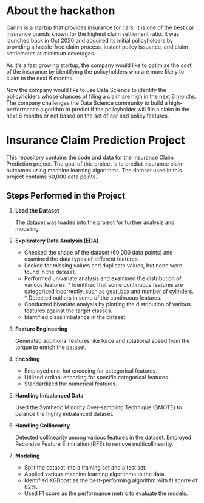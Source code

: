 # About the hackathon

CarIns is a startup that provides insurance for cars. It is one of the best car insurance brands known for the highest claim settlement ratio. It was launched back in Oct 2020 and acquired its initial policyholders by providing a hassle-free claim process, instant policy issuance, and claim settlements at minimum coverages.


As it's a fast growing startup, the company would like to optimize the cost of the insurance by identifying the policyholders who are more likely to claim in the next 6 months. 

Now the company would like to use Data Science to identify the policyholders whose chances of filing a claim are high in the next 6 months. The company challenges the Data Science community to build a high-performance algorithm to predict if the policyholder will file a claim in the next 6 months or not based on the set of car and policy features.

# Insurance Claim Prediction Project

This repository contains the code and data for the Insurance Claim Prediction project. The goal of this project is to predict insurance claim outcomes using machine learning algorithms. The dataset used in this project contains 60,000 data points.

## Steps Performed in the Project

1. **Load the Dataset**

   The dataset was loaded into the project for further analysis and modeling.

2. **Exploratory Data Analysis (EDA)**

   - Checked the shape of the dataset (60,000 data points) and examined the data types of different features.
   - Looked for missing values and duplicate values, but none were found in the dataset.
   - Performed univariate analysis and examined the distribution of various features.
              *    Identified that some continuous features are categorized incorrectly, such as gear_box and number of cylinders.
              *    Detected outliers in some of the continuous features.
   - Conducted bivariate analysis by plotting the distribution of various features against the target classes.
   - Identified class imbalance in the dataset.

3. **Feature Engineering**

   Generated additional features like force and rotational speed from the torque to enrich the dataset.

4. **Encoding**

   - Employed one-hot encoding for categorical features.
   - Utilized ordinal encoding for specific categorical features.
   - Standardized the numerical features.

5. **Handling Imbalanced Data**

   Used the Synthetic Minority Over-sampling Technique (SMOTE) to balance the highly imbalanced dataset.

6. **Handling Collinearity**

   Detected collinearity among various features in the dataset.
   Employed Recursive Feature Elimination (RFE) to remove multicollinearity.

7. **Modeling**

   - Split the dataset into a training set and a test set.
   - Applied various machine learning algorithms to the data.
   - Identified XGBoost as the best-performing algorithm with f1 scorre of 82%.
   - Used F1 score as the performance metric to evaluate the models.
       

